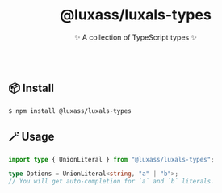 <h1 align="center">@luxass/luxals-types</h1>

<p align="center">✨ A collection of TypeScript types ✨</p>
<br/>
<br/>

## 📦 Install

```shell
$ npm install @luxass/luxals-types
```

## 🪄 Usage

```ts
import type { UnionLiteral } from "@luxass/luxals-types";

type Options = UnionLiteral<string, "a" | "b">;
// You will get auto-completion for `a` and `b` literals.
```
